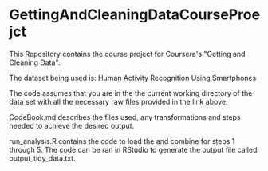 # GettingAndCleaningDataCourseProejct
This Repository contains the course project for Coursera's "Getting and Cleaning Data".

The dataset being used is: Human Activity Recognition Using Smartphones

The code assumes that you are in the the current working directory of the data set with all the necessary raw files provided in the link above.  

CodeBook.md describes the files used, any transformations and steps needed to achieve the desired output.

run_analysis.R contains the code to load the and combine for steps 1 through 5. The code can be ran in RStudio to generate the output file called output_tidy_data.txt.
